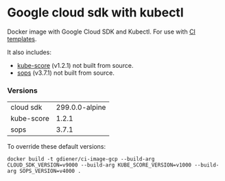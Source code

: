 # Google cloud sdk with kubectl

Docker image with Google Cloud SDK and Kubectl. For use with [CI templates](https://github.com/jobtome-labs/ci-templates/).


It also includes:

 - [kube-score](https://github.com/zegl/kube-score) (v1.2.1) not built from source.
 - [sops](https://github.com/mozilla/sops) (v3.7.1) not built from source.

### Versions
|||
|-|-|
| cloud sdk | 299.0.0-alpine |
| kube-score | 1.2.1 |
| sops | 3.7.1 |

To override these default versions:

`docker build -t gdiener/ci-image-gcp --build-arg CLOUD_SDK_VERSION=v9000 --build-arg KUBE_SCORE_VERSION=v1000 --build-arg SOPS_VERSION=v4000 .`

